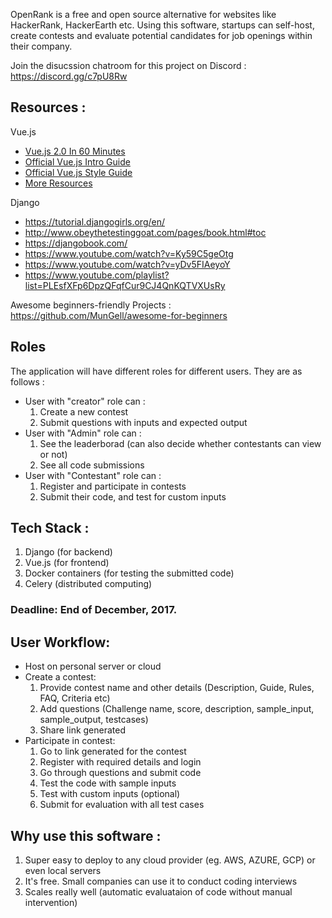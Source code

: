 OpenRank is a free and open source alternative for websites like HackerRank, HackerEarth etc. Using this software, startups can self-host, create contests and evaluate potential candidates for job openings within their company.

Join the disucssion chatroom for this project on Discord : https://discord.gg/c7pU8Rw

## Resources : 
 Vue.js 
 - [Vue.js 2.0 In 60 Minutes](https://www.youtube.com/watch?v=z6hQqgvGI4Y)
 - [Official Vue.js Intro Guide](https://vuejs.org/v2/guide/)
 - [Official Vue.js Style Guide](https://vuejs.org/v2/style-guide/)
 - [More Resources](https://github.com/vuejs/awesome-vue#awesome-vuejs-)

 Django 
 - https://tutorial.djangogirls.org/en/
 - http://www.obeythetestinggoat.com/pages/book.html#toc
 - https://djangobook.com/
 - https://www.youtube.com/watch?v=Ky59C5geOtg
 - https://www.youtube.com/watch?v=yDv5FIAeyoY
 - https://www.youtube.com/playlist?list=PLEsfXFp6DpzQFqfCur9CJ4QnKQTVXUsRy

Awesome beginners-friendly Projects : https://github.com/MunGell/awesome-for-beginners

## Roles 
The application will have different roles for different users. They are as follows :
- User with "creator" role can :         
  1. Create a new contest
  2. Submit questions with inputs and expected output
- User with "Admin" role can :
  1. See the leaderborad (can also decide whether contestants can view or not)
  2. See all code submissions
- User with "Contestant" role can :
  1. Register and participate in contests
  2. Submit their code, and test for custom inputs


## Tech Stack :
1. Django (for backend)
2. Vue.js (for frontend)
3. Docker containers (for testing the submitted code)
4. Celery (distributed computing)


### Deadline: End of December, 2017.

## User Workflow:
- Host on personal server or cloud
- Create a contest:
  1. Provide contest name and other details (Description, Guide, Rules, FAQ, Criteria etc)
  2. Add questions (Challenge name, score, description, sample_input, sample_output, testcases)
  3. Share link generated
- Participate in contest:
  1. Go to link generated for the contest
  2. Register with required details and login
  3. Go through questions and submit code 
  4. Test the code with sample inputs
  5. Test with custom inputs (optional)
  6. Submit for evaluation with all test cases

## Why use this software :
  1. Super easy to deploy to any cloud provider (eg. AWS, AZURE, GCP) or even local servers
  2. It's free. Small companies can use it to conduct coding interviews
  3. Scales really well (automatic evaluataion of code without manual intervention)
